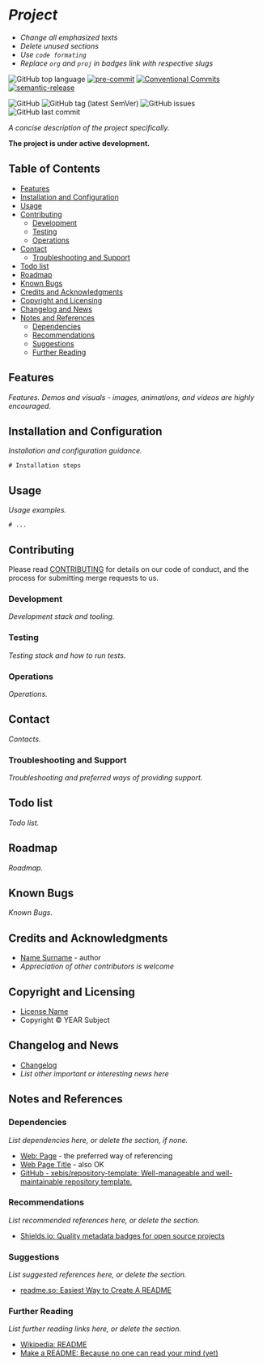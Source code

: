<!-- omit in toc -->
# *Project*

- *Change all emphasized texts*
- *Delete unused sections*
- *Use `code formating`*
- *Replace `org` and `proj` in badges link with respective slugs*

![GitHub top language](https://img.shields.io/github/languages/top/org/proj)
[![pre-commit](https://img.shields.io/badge/pre--commit-enabled-brightgreen?logo=pre-commit&logoColor=white)](https://github.com/pre-commit/pre-commit)
[![Conventional Commits](https://img.shields.io/badge/Conventional%20Commits-1.0.0-yellow.svg)](https://conventionalcommits.org)
[![semantic-release](https://img.shields.io/badge/%20%20%F0%9F%93%A6%F0%9F%9A%80-semantic--release-e10079.svg)](https://github.com/semantic-release/semantic-release)

![GitHub](https://img.shields.io/github/license/org/proj)
![GitHub tag (latest SemVer)](https://img.shields.io/github/v/tag/org/proj)
![GitHub issues](https://img.shields.io/github/issues/org/proj)
![GitHub last commit](https://img.shields.io/github/last-commit/org/proj)

*A concise description of the project specifically.*

**The project is under active development.**

<!-- omit in toc -->
## Table of Contents

- [Features](#features)
- [Installation and Configuration](#installation-and-configuration)
- [Usage](#usage)
- [Contributing](#contributing)
  - [Development](#development)
  - [Testing](#testing)
  - [Operations](#operations)
- [Contact](#contact)
  - [Troubleshooting and Support](#troubleshooting-and-support)
- [Todo list](#todo-list)
- [Roadmap](#roadmap)
- [Known Bugs](#known-bugs)
- [Credits and Acknowledgments](#credits-and-acknowledgments)
- [Copyright and Licensing](#copyright-and-licensing)
- [Changelog and News](#changelog-and-news)
- [Notes and References](#notes-and-references)
  - [Dependencies](#dependencies)
  - [Recommendations](#recommendations)
  - [Suggestions](#suggestions)
  - [Further Reading](#further-reading)

## Features

*Features. Demos and visuals - images, animations, and videos are highly encouraged.*

## Installation and Configuration

*Installation and configuration guidance.*

```shell
# Installation steps
```

## Usage

*Usage examples.*

```shell
# ...
```

## Contributing

Please read [CONTRIBUTING](CONTRIBUTING.md) for details on our code of conduct, and the process for submitting merge requests to us.

### Development

*Development stack and tooling.*

### Testing

*Testing stack and how to run tests.*

### Operations

*Operations.*

## Contact

*Contacts.*

### Troubleshooting and Support

*Troubleshooting and preferred ways of providing support.*

## Todo list

*Todo list.*

## Roadmap

*Roadmap.*

## Known Bugs

*Known Bugs.*

## Credits and Acknowledgments

- [Name Surname](https://example.com/) - author
- *Appreciation of other contributors is welcome*

## Copyright and Licensing

- [License Name](MIT-LICENSE)
- Copyright © YEAR Subject

## Changelog and News

- [Changelog](../CHANGELOG.md)
- *List other important or interesting news here*

## Notes and References

### Dependencies

*List dependencies here, or delete the section, if none.*

- [Web: Page](https://example.com/) - the preferred way of referencing
- [Web Page Title](https://example.com/) - also OK
- [GitHub - xebis/repository-template: Well-manageable and well-maintainable repository template.](https://github.com/xebis/repository-template)

### Recommendations

*List recommended references here, or delete the section.*

- [Shields.io: Quality metadata badges for open source projects](https://shields.io/)

### Suggestions

*List suggested references here, or delete the section.*

- [readme.so: Easiest Way to Create A README](https://readme.so/)

### Further Reading

*List further reading links here, or delete the section.*

- [Wikipedia: README](https://en.wikipedia.org/wiki/README)
- [Make a README: Because no one can read your mind (yet)](https://www.makeareadme.com/)
